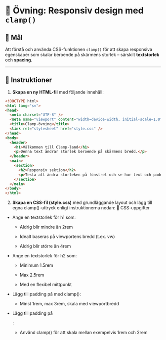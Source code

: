 # 🧪 Övning: Responsiv design med `clamp()`

## 🎯 Mål
Att förstå och använda CSS-funktionen `clamp()` för att skapa responsiva egenskaper som skalar beroende på skärmens storlek – särskilt **textstorlek** och **spacing**.

---

## 📄 Instruktioner

1. **Skapa en ny HTML-fil** med följande innehåll:

```html
<!DOCTYPE html>
<html lang="sv">
<head>
  <meta charset="UTF-8" />
  <meta name="viewport" content="width=device-width, initial-scale=1.0" />
  <title>Clamp-övning</title>
  <link rel="stylesheet" href="style.css" />
</head>
<body>
  <header>
    <h1>Välkommen till Clamp-land</h1>
    <p>Denna text ändrar storlek beroende på skärmens bredd.</p>
  </header>
  <main>
    <section>
      <h2>Responsiv sektion</h2>
      <p>Testa att ändra storleken på fönstret och se hur text och padding förändras.</p>
    </section>
  </main>
</body>
</html>
```

2. **Skapa en CSS-fil (style.css)** med grundläggande layout och lägg till egna clamp()-uttryck enligt instruktionerna nedan:
🎨 CSS-uppgifter
* Ange en textstorlek för h1 som:
  * Aldrig blir mindre än 2rem

  * Idealt baseras på viewportens bredd (t.ex. vw)

  * Aldrig blir större än 4rem

* Ange en textstorlek för h2 som:

  * Minimum 1.5rem

  * Max 2.5rem

  * Med en flexibel mittpunkt

* Lägg till padding på <body> med clamp():

  * Minst 1rem, max 3rem, skala med viewportbredd

* Lägg till padding på <section>:

  * Använd clamp() för att skala mellan exempelvis 1rem och 2rem
